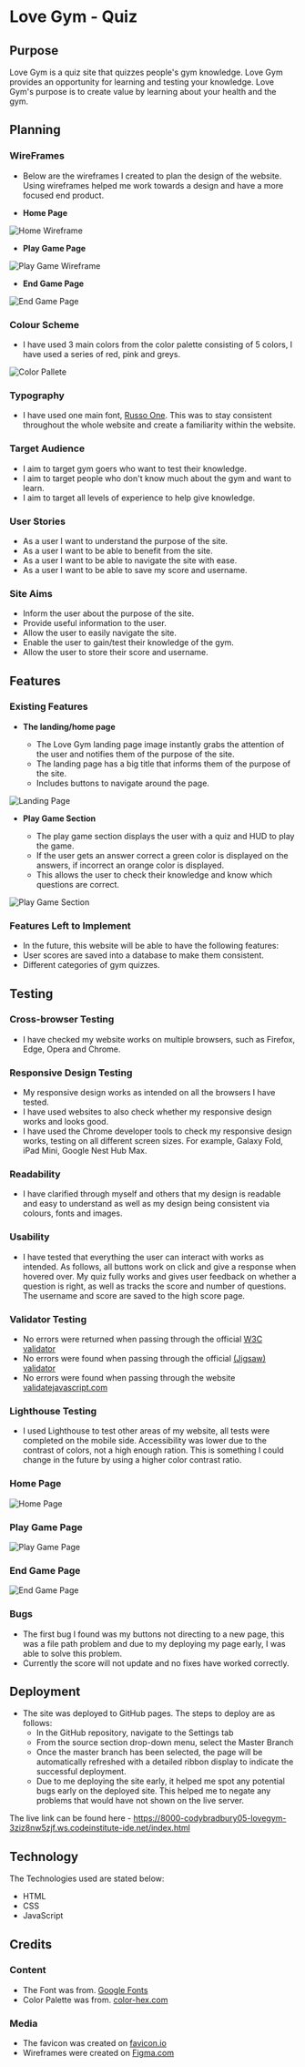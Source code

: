 # Love Gym - Quiz

## Purpose

Love Gym is a quiz site that quizzes people's gym knowledge. Love Gym provides an opportunity for learning and testing your knowledge. Love Gym's purpose is to create value by learning about your health and the gym.

## Planning

### WireFrames

- Below are the wireframes I created to plan the design of the website. Using wireframes helped me work towards a design and have a more focused end product.

- __Home Page__

![Home Wireframe](assets/images/wireframehome.PNG)

- __Play Game Page__
  
![Play Game Wireframe](assets/images/wireframeplaygame.PNG) 

- __End Game Page__
  
![End Game Page](assets/images/wireframeendgame.PNG)

### Colour Scheme

- I have used 3 main colors from the color palette consisting of 5 colors, I have used a series of red, pink and greys.

![Color Pallete](assets/images/lovegymcolorpallete.png)

### Typography

- I have used one main font, [Russo One](https://fonts.google.com/specimen/Russo+One?preview.text=GET%20STRONG&preview.text_type=custom&classification=Display). This was to stay consistent throughout the whole website and create a familiarity within the website.

### Target Audience

- I aim to target gym goers who want to test their knowledge.
- I aim to target people who don't know much about the gym and want to learn.
- I aim to target all levels of experience to help give knowledge.

### User Stories

- As a user I want to understand the purpose of the site.
- As a user I want to be able to benefit from the site.
- As a user I want to be able to navigate the site with ease.
- As a user I want to be able to save my score and username.

### Site Aims

- Inform the user about the purpose of the site.
- Provide useful information to the user.
- Allow the user to easily navigate the site.
- Enable the user to gain/test their knowledge of the gym.
- Allow the user to store their score and username.


## Features

### Existing Features

- __The landing/home page__

  - The Love Gym landing page image instantly grabs the attention of the user and notifies them of the purpose of the site.
  - The landing page has a big title that informs them of the purpose of the site.
  - Includes buttons to navigate around the page.

![Landing Page](assets/images/menu.png)

- __Play Game Section__

  - The play game section displays the user with a quiz and HUD to play the game.
  - If the user gets an answer correct a green color is displayed on the answers, if incorrect an orange color is displayed.
  - This allows the user to check their knowledge and know which questions are correct.


![Play Game Section](assets/images/playgame.png)


### Features Left to Implement

- In the future, this website will be able to have the following features:
- User scores are saved into a database to make them consistent.
- Different categories of gym quizzes.

## Testing

### Cross-browser Testing

- I have checked my website works on multiple browsers, such as Firefox, Edge, Opera and Chrome.

### Responsive Design Testing

- My responsive design works as intended on all the browsers I have tested.
- I have used websites to also check whether my responsive design works and looks good.
- I have used the Chrome developer tools to check my responsive design works, testing on all different screen sizes. For example, Galaxy Fold, iPad Mini, Google Nest Hub Max.

### Readability

- I have clarified through myself and others that my design is readable and easy to understand as well as my design being consistent via colours, fonts and images.

### Usability

- I have tested that everything the user can interact with works as intended. As follows, all buttons work on click and give a response when hovered over. My quiz fully works and gives user feedback on whether a question is right, as well as tracks the score and number of questions. The username and score are saved to the high score page.

### Validator Testing

- No errors were returned when passing through the official [W3C validator](https://validator.w3.org)
- No errors were found when passing through the official [(Jigsaw) validator](https://jigsaw.w3.org/css-validator/validator#css)
- No errors were found when passing through the website [validatejavascript.com](https://validatejavascript.com/)

### Lighthouse Testing

- I used Lighthouse to test other areas of my website, all tests were completed on the mobile side. Accessibility was lower due to the contrast of colors, not a high enough ration. This is something I could change in the future by using a higher color contrast ratio.

### Home Page
![Home Page](assets/images/menu.png)

### Play Game Page
![Play Game Page](assets/images/playgame.png)

### End Game Page
![End Game Page](assets/images/endscreen.png)



### Bugs

- The first bug I found was my buttons not directing to a new page, this was a file path problem and due to my deploying my page early, I was able to solve this problem.
- Currently the score will not update and no fixes have worked correctly.

## Deployment

- The site was deployed to GitHub pages. The steps to deploy are as follows:
  - In the GitHub repository, navigate to the Settings tab
  - From the source section drop-down menu, select the Master Branch
  - Once the master branch has been selected, the page will be automatically refreshed with a detailed ribbon display to indicate the successful deployment.
  - Due to me deploying the site early, it helped me spot any potential bugs early on the deployed site. This helped me to negate any problems that would have not shown on the live server.

The live link can be found here - <https://8000-codybradbury05-lovegym-3ziz8nw5zjf.ws.codeinstitute-ide.net/index.html>

## Technology

The Technologies used are stated below: 

- HTML
- CSS
- JavaScript

## Credits

### Content
- The Font was from. [Google Fonts](https://fonts.google.com/)
- Color Palette was from. [color-hex.com](https://www.color-hex.com/color-palette/26063)

### Media

- The favicon was created on [favicon.io](https://favicon.io/favicon-generator/)
- Wireframes were created on [Figma.com](www.figma.com)
